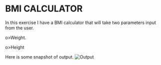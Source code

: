 # BMI CALCULATOR

In this exercise I have a BMI calculator that will take two parameters input from the user.

o>Weight.

o>Height

Here is some snapshot of output.
![Output](https://user-images.githubusercontent.com/71714344/234944432-67df1d69-f13b-44b8-b0b3-7b7ff34ed64f.png)

